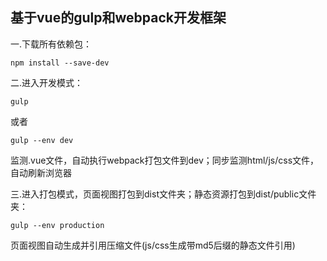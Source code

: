 基于vue的gulp和webpack开发框架
---------------------------------------------------------------------------
一.下载所有依赖包：
```
npm install --save-dev
```
二.进入开发模式：
```
gulp
```
或者
```
gulp --env dev
```
监测.vue文件，自动执行webpack打包文件到dev；同步监测html/js/css文件，自动刷新浏览器<br>

三.进入打包模式，页面视图打包到dist文件夹；静态资源打包到dist/public文件夹：
```
gulp --env production
```
页面视图自动生成并引用压缩文件(js/css生成带md5后缀的静态文件引用)<br>
